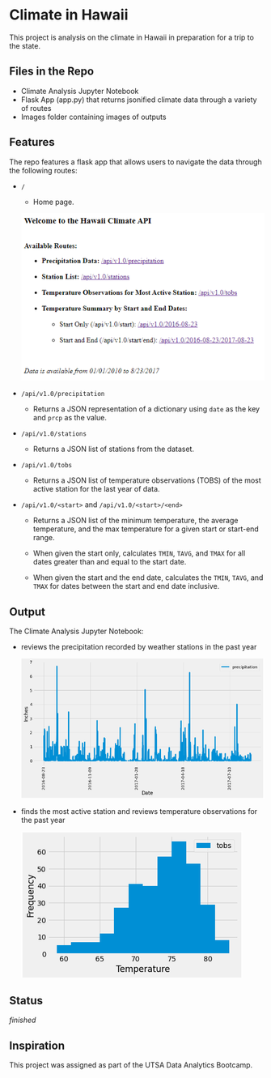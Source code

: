 # Climate in Hawaii
This project is analysis on the climate in Hawaii in preparation for a trip to the state.

## Files in the Repo
* Climate Analysis Jupyter Notebook
* Flask App (app.py) that returns jsonified climate data through a variety of routes
* Images folder containing images of outputs

## Features
The repo features a flask app that allows users to navigate the data through the following routes:

* `/`

  * Home page.

  ![Home page image](Images/flaskapp.png)

* `/api/v1.0/precipitation`

  * Returns a JSON representation of a dictionary using `date` as the key and `prcp` as the value.

* `/api/v1.0/stations`

  * Returns a JSON list of stations from the dataset.

* `/api/v1.0/tobs`

  * Returns a JSON list of temperature observations (TOBS) of the most active station for the last year of data.

* `/api/v1.0/<start>` and `/api/v1.0/<start>/<end>`

  * Returns a JSON list of the minimum temperature, the average temperature, and the max temperature for a given start or start-end range.

  * When given the start only, calculates `TMIN`, `TAVG`, and `TMAX` for all dates greater than and equal to the start date.

  * When given the start and the end date, calculates the `TMIN`, `TAVG`, and `TMAX` for dates between the start and end date inclusive.

## Output
The Climate Analysis Jupyter Notebook:

* reviews the precipitation recorded by weather stations in the past year

    ![Precipitation](Images/precipitation_plot.png)

* finds the most active station and reviews temperature observations for the past year

    ![Temp Obs](Images/temperature_hist.png)

## Status
_finished_

## Inspiration
This project was assigned as part of the UTSA Data Analytics Bootcamp.
